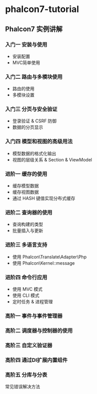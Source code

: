 # phalcon7-tutorial


## Phalcon7 实例讲解

### 入门一 安装与使用

- 安装配置
- MVC简单使用

### 入门二 路由与多模块使用

- 路由的使用
- 多模块设置

### 入门三 分页与安全验证

- 登录验证 & CSRF 防御
- 数据的分页显示

### 入门四 模型和视图的高级用法

- 模型数据的格式化输出
- 视图的层级关系 & Section & ViewModel

### 进阶一 缓存的使用

- 缓存模型数据
- 缓存视图数据
- 通过 HASH 键值实现分布式缓存

### 进阶二 查询器的使用

- 查询构建的类型
- 批量插入与更新

### 进阶三 多语言支持

- 使用 Phalcon\Translate\Adapter\Php
- 使用 Phalcon\Kernel::message

### 进阶四 命令行应用

- 使用 MVC 模式
- 使用 CLI 模式
- 定时任务 & 进程管理

### 高阶一 事件与事件管理器

### 高阶二 调度器与控制器的使用

### 高阶三 自定义验证器

### 高阶四 通过DI扩展内置组件

### 高阶五 分库与分表

常见错误解决方法

